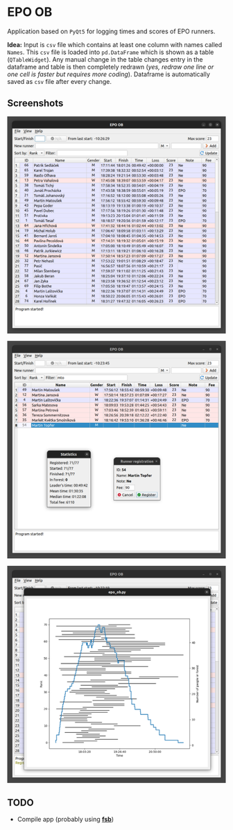 # EPO OB

Application based on `PyQt5` for logging times and scores of EPO runners.

**Idea:** Input is `csv` file which contains at least one column with names called `Names`. This `csv` file is loaded into `pd.DataFrame` which is shown as a table (`QTableWidget`). Any manual change in the table changes entry in the dataframe and table is then completely redrawn (*yes, redraw one line or one cell is faster but requires more coding*). Dataframe is automatically saved as `csv` file after every change.

## Screenshots

![screenshot](./imgs/screenshot_1.png)

![screenshot](./imgs/screenshot_2.png)

![screenshot](./imgs/screenshot_3.png)

## TODO

- Compile app (probably using [**fsb**](https://build-system.fman.io/))
